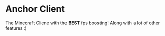 # Anchor Client

The Minecraft Cliene with the **BEST** fps boosting! Along with a lot of other features :)
